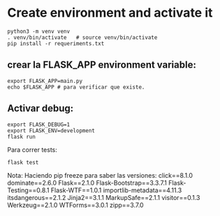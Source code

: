 # Create environment and activate it
```
python3 -m venv venv
. venv/bin/activate   # source venv/bin/activate
pip install -r requeriments.txt
```

## crear la FLASK_APP environment variable:
```
export FLASK_APP=main.py
echo $FLASK_APP # para verificar que existe.
```
## Activar debug:
```
export FLASK_DEBUG=1
export FLASK_ENV=development
flask run
```
Para correr tests:
```
flask test
```

Nota:
Haciendo pip freeze para saber las versiones:
click==8.1.0
dominate==2.6.0
Flask==2.1.0
Flask-Bootstrap==3.3.7.1
Flask-Testing==0.8.1
Flask-WTF==1.0.1
importlib-metadata==4.11.3
itsdangerous==2.1.2
Jinja2==3.1.1
MarkupSafe==2.1.1
visitor==0.1.3
Werkzeug==2.1.0
WTForms==3.0.1
zipp==3.7.0
